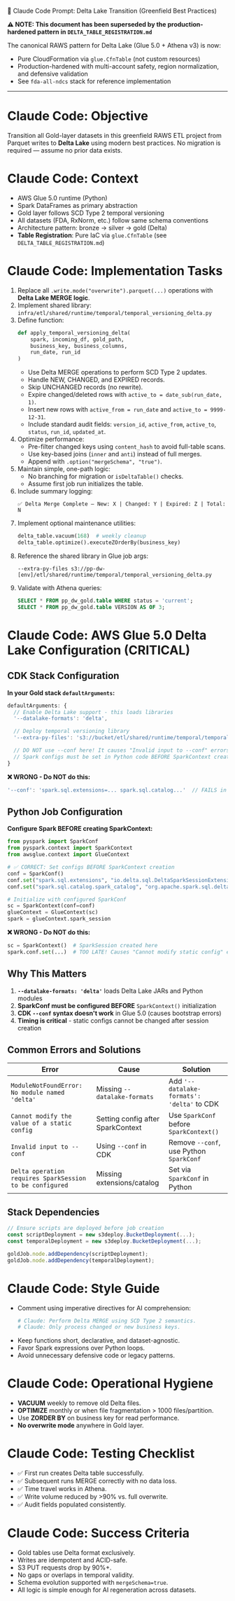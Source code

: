 🧠 Claude Code Prompt: Delta Lake Transition (Greenfield Best Practices)

**⚠️ NOTE: This document has been superseded by the production-hardened pattern in `DELTA_TABLE_REGISTRATION.md`**

The canonical RAWS pattern for Delta Lake (Glue 5.0 + Athena v3) is now:
- Pure CloudFormation via `glue.CfnTable` (not custom resources)
- Production-hardened with multi-account safety, region normalization, and defensive validation
- See `fda-all-ndcs` stack for reference implementation

---

# Claude Code: Objective

Transition all Gold-layer datasets in this greenfield RAWS ETL project from Parquet writes to **Delta Lake** using modern best practices.
No migration is required — assume no prior data exists.

# Claude Code: Context

- AWS Glue 5.0 runtime (Python)
- Spark DataFrames as primary abstraction
- Gold layer follows SCD Type 2 temporal versioning
- All datasets (FDA, RxNorm, etc.) follow same schema conventions
- Architecture pattern: bronze → silver → gold (Delta)
- **Table Registration**: Pure IaC via `glue.CfnTable` (see `DELTA_TABLE_REGISTRATION.md`)

# Claude Code: Implementation Tasks

1. Replace all `.write.mode("overwrite").parquet(...)` operations with **Delta Lake MERGE logic**.
2. Implement shared library:  
   `infra/etl/shared/runtime/temporal/temporal_versioning_delta.py`
3. Define function:
   ```python
   def apply_temporal_versioning_delta(
       spark, incoming_df, gold_path,
       business_key, business_columns,
       run_date, run_id
   )
   ```
   - Use Delta MERGE operations to perform SCD Type 2 updates.
   - Handle NEW, CHANGED, and EXPIRED records.
   - Skip UNCHANGED records (no rewrite).
   - Expire changed/deleted rows with `active_to = date_sub(run_date, 1)`.
   - Insert new rows with `active_from = run_date` and `active_to = 9999-12-31`.
   - Include standard audit fields:
     `version_id`, `active_from`, `active_to`, `status`, `run_id`, `updated_at`.
4. Optimize performance:
   - Pre-filter changed keys using `content_hash` to avoid full-table scans.
   - Use key-based joins (`inner` and `anti`) instead of full merges.
   - Append with `.option("mergeSchema", "true")`.
5. Maintain simple, one-path logic:
   - No branching for migration or `isDeltaTable()` checks.
   - Assume first job run initializes the table.
6. Include summary logging:
   ```
   ✅ Delta Merge Complete — New: X | Changed: Y | Expired: Z | Total: N
   ```
7. Implement optional maintenance utilities:
   ```python
   delta_table.vacuum(168)  # weekly cleanup
   delta_table.optimize().executeZOrderBy(business_key)
   ```
8. Reference the shared library in Glue job args:
   ```
   --extra-py-files s3://pp-dw-[env]/etl/shared/runtime/temporal/temporal_versioning_delta.py
   ```
9. Validate with Athena queries:
   ```sql
   SELECT * FROM pp_dw_gold.table WHERE status = 'current';
   SELECT * FROM pp_dw_gold.table VERSION AS OF 3;
   ```

# Claude Code: AWS Glue 5.0 Delta Lake Configuration (CRITICAL)

## CDK Stack Configuration

**In your Gold stack `defaultArguments`:**

```javascript
defaultArguments: {
  // Enable Delta Lake support - this loads libraries
  '--datalake-formats': 'delta',

  // Deploy temporal versioning library
  '--extra-py-files': 's3://bucket/etl/shared/runtime/temporal/temporal_versioning_delta.py',

  // DO NOT use --conf here! It causes "Invalid input to --conf" errors
  // Spark configs must be set in Python code BEFORE SparkContext creation
}
```

**❌ WRONG - Do NOT do this:**
```javascript
'--conf': 'spark.sql.extensions=... spark.sql.catalog...'  // FAILS in Glue!
```

## Python Job Configuration

**Configure Spark BEFORE creating SparkContext:**

```python
from pyspark import SparkConf
from pyspark.context import SparkContext
from awsglue.context import GlueContext

# ✅ CORRECT: Set configs BEFORE SparkContext creation
conf = SparkConf()
conf.set("spark.sql.extensions", "io.delta.sql.DeltaSparkSessionExtension")
conf.set("spark.sql.catalog.spark_catalog", "org.apache.spark.sql.delta.catalog.DeltaCatalog")

# Initialize with configured SparkConf
sc = SparkContext(conf=conf)
glueContext = GlueContext(sc)
spark = glueContext.spark_session
```

**❌ WRONG - Do NOT do this:**
```python
sc = SparkContext()  # SparkSession created here
spark.conf.set(...)  # TOO LATE! Causes "Cannot modify static config" error
```

## Why This Matters

1. **`--datalake-formats: 'delta'`** loads Delta Lake JARs and Python modules
2. **SparkConf must be configured BEFORE** `SparkContext()` initialization
3. **CDK `--conf` syntax doesn't work** in Glue 5.0 (causes bootstrap errors)
4. **Timing is critical** - static configs cannot be changed after session creation

## Common Errors and Solutions

| Error | Cause | Solution |
|-------|-------|----------|
| `ModuleNotFoundError: No module named 'delta'` | Missing `--datalake-formats` | Add `'--datalake-formats': 'delta'` to CDK |
| `Cannot modify the value of a static config` | Setting config after SparkContext | Use `SparkConf` before `SparkContext()` |
| `Invalid input to --conf` | Using `--conf` in CDK | Remove `--conf`, use Python `SparkConf` |
| `Delta operation requires SparkSession to be configured` | Missing extensions/catalog | Set via `SparkConf` in Python |

## Stack Dependencies

```javascript
// Ensure scripts are deployed before job creation
const scriptDeployment = new s3deploy.BucketDeployment(...);
const temporalDeployment = new s3deploy.BucketDeployment(...);

goldJob.node.addDependency(scriptDeployment);
goldJob.node.addDependency(temporalDeployment);
```

# Claude Code: Style Guide

- Comment using imperative directives for AI comprehension:
  ```python
  # Claude: Perform Delta MERGE using SCD Type 2 semantics.
  # Claude: Only process changed or new business keys.
  ```
- Keep functions short, declarative, and dataset-agnostic.
- Favor Spark expressions over Python loops.
- Avoid unnecessary defensive code or legacy patterns.

# Claude Code: Operational Hygiene

- **VACUUM** weekly to remove old Delta files.
- **OPTIMIZE** monthly or when file fragmentation > 1000 files/partition.
- Use **ZORDER BY** on business key for read performance.
- **No overwrite mode** anywhere in Gold layer.

# Claude Code: Testing Checklist

- ✅ First run creates Delta table successfully.
- ✅ Subsequent runs MERGE correctly with no data loss.
- ✅ Time travel works in Athena.
- ✅ Write volume reduced by >90% vs. full overwrite.
- ✅ Audit fields populated consistently.

# Claude Code: Success Criteria

- Gold tables use Delta format exclusively.
- Writes are idempotent and ACID-safe.
- S3 PUT requests drop by 90%+.
- No gaps or overlaps in temporal validity.
- Schema evolution supported with `mergeSchema=true`.
- All logic is simple enough for AI regeneration across datasets.
